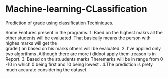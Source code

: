 # Machine-learning-CLassification
Prediction of grade using classification Techiniques.



Some Features present in the programs.
1: Baed on the highest makrs all the other students will be evaluated .That basically means the person with highes marks will get the \
   grade ) an based on his marks others willl be evaluated.
2. I've applied only two algorithms ,Although there are more i didnot apply them .reason is in Report.
3. Based on the stuudents marks Theremarks will be in range from 0 -10 in which 0 being first and 10 being lowest . 
4.The prediction is prety much accurate considering the dataset.


